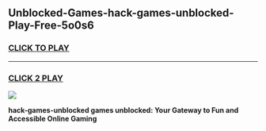 
## Unblocked-Games-hack-games-unblocked-Play-Free-5o0s6
<h3>
<a href="https://premium76.site?title=hack-games-unblocked&ref=10A">CLICK TO PLAY</a></h3>
<hr>

<h3>
<a href="https://premium76.site?title=hack-games-unblocked&ref=10A">CLICK 2 PLAY</a>
  
</h3>

<a href="https://premium76.site?title=hack-games-unblocked&ref=10A"><img src="https://clearcache.store/games.png"></a>


**hack-games-unblocked games unblocked: Your Gateway to Fun and Accessible Online Gaming**
